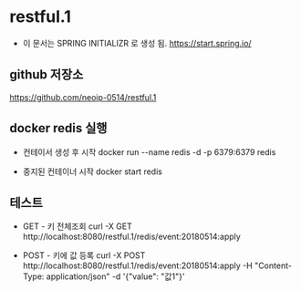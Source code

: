 # restful.1

- 이 문서는 SPRING INITIALIZR 로 생성 됨.
https://start.spring.io/

## github 저장소

https://github.com/neoip-0514/restful.1

## docker redis 실행

- 컨테이서 생성 후 시작
docker run --name redis -d -p 6379:6379 redis

- 중지된 컨테이너 시작
docker start redis

## 테스트

- GET - 키 전체조회
curl -X GET http://localhost:8080/restful.1/redis/event:20180514:apply

- POST - 키에 값 등록
curl -X POST http://localhost:8080/restful.1/redis/event:20180514:apply -H "Content-Type: application/json" -d '{"value": "값1"}'
